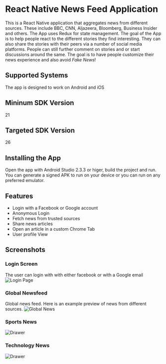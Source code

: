 
# React Native News Feed Application
This is a React Native application that aggregates news from different sources. These include BBC, CNN, Aljazeera, Bloomberg, Business Insider and others.
The App uses Redux for state management.
The goal of the App is to help people react to the different stories they find interesting. They can also share the stories with their peers via a number of social media platforms.
People can still further comment on stories and or start discussions around the same.
The goal is to have people customize their news experience and also avoid *Fake News*!

## Supported Systems
The app is designed to work on Android and iOS

## Mininum SDK Version
21

## Targeted SDK Version
26

## Installing the App
Open the app with Android Studio 2.3.3 or higer, build the project and run.
You can generate a signed APK to run on your device or you can run on any preferred emulator.

## Features
* Login with a Facebook or Google account
* Anonymous Login
* Fetch news from trusted sources
* Share news articles
* Open an article in a custom Chrome Tab
* User profile View


## Screenshots
### Login Screen
The user can login with with either facebook or with a Google email
![Login Page](https://github.com/SerryJohns/RN_Newsfeed/blob/master/screenshots/login.png)

### Global Newsfeed
Global news feed. Here is an example preview of news from different sources.
![Global News](https://github.com/SerryJohns/RN_Newsfeed/blob/master/screenshots/global.png)

### Sports News
![Drawer](https://github.com/SerryJohns/RN_Newsfeed/blob/master/screenshots/sports.png)

### Technology News
![Drawer](https://github.com/SerryJohns/RN_Newsfeed/blob/master/screenshots/tech.png)
